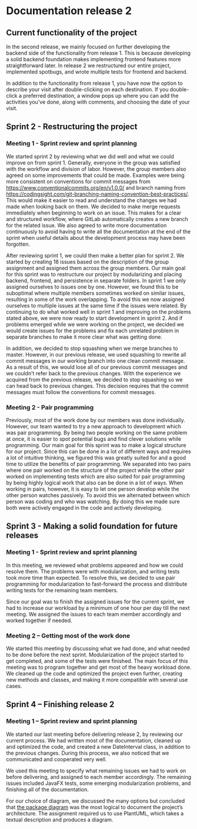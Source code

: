 # Documentation release 2

## Current functionality of the project

In the second release, we mainly focused on further developing the backend side of the functionality from release 1. This is because developing a solid backend foundation makes implementing frontend features more straightforward later. In release 2 we restructured our entire project, implemented spotbugs, and wrote multiple tests for frontend and backend.

In addition to the functionality from release 1, you have now the option to describe your visit after double-clicking on each destination. If you double-click a preferred destination, a window pops up where you can add the activities you’ve done, along with comments, and choosing the date of your visit.

## Sprint 2 - Restructuring the project

### Meeting 1 - Sprint review and sprint planning

We started sprint 2 by reviewing what we did well and what we could improve on from sprint 1. Generally, everyone in the group was satisfied with the workflow and division of labor. However, the group members also agreed on some improvements that could be made. Examples were being more consistent on conventions for commit messages from https://www.conventionalcommits.org/en/v1.0.0/ and branch naming from https://codingsight.com/git-branching-naming-convention-best-practices/. This would make it easier to read and understand the changes we had made when looking back on them. We decided to make merge requests immediately when beginning to work on an issue. This makes for a clear and structured workflow, where GitLab automatically creates a new branch for the related issue.
We also agreed to write more documentation continuously to avoid having to write all the documentation at the end of the sprint when useful details about the development process may have been forgotten.

After reviewing sprint 1, we could then make a better plan for sprint 2. We started by creating 18 issues based on the description of the group assignment and assigned them across the group members. Our main goal for this sprint was to restructure our project by modularizing and placing backend, frontend, and persistence in separate folders. In sprint 1 we only assigned ourselves to issues one by one. However, we found this to be suboptimal where multiple members sometimes worked on similar issues, resulting in some of the work overlapping. To avoid this we now assigned ourselves to multiple issues at the same time if the issues were related. By continuing to do what worked well in sprint 1 and improving on the problems stated above, we were now ready to start development in sprint 2. And if problems emerged while we were working on the project, we decided we would create issues for the problems and fix each unrelated problem in separate branches to make it more clear what was getting done.

In addition, we decided to stop squashing when we merge branches to master. However, in our previous release, we used squashing to rewrite all commit messages in our working branch into one clean commit message. As a result of this, we would lose all of our previous commit messages and we couldn’t refer back to the previous changes. With the experience we acquired from the previous release, we decided to stop squashing so we can head back to previous changes. This decision requires that the commit messages must follow the conventions for commit messages.

### Meeting 2 - Pair programming

Previously, most of the work done by our members was done individually. However, our team wanted to try a new approach to development which was pair programming. By being two people working on the same problem at once, it is easier to spot potential bugs and find clever solutions while programming. Our main goal for this sprint was to make a logical structure for our project. Since this can be done in a lot of different ways and requires a lot of intuitive thinking, we figured this was greatly suited for and a good time to utilize the benefits of pair programming. We separated into two pairs where one pair worked on the structure of the project while the other pair worked on implementing tests which are also suited for pair programming by being highly logical work that also can be done in a lot of ways. When working in pairs, however, it is easy to let one person develop while the other person watches passively. To avoid this we alternated between which person was coding and who was watching. By doing this we made sure both were actively engaged in the code and actively developing.

## Sprint 3 - Making a solid foundation for future releases

### Meeting 1 - Sprint review and sprint planning

In this meeting, we reviewed what problems appeared and how we could resolve them. The problems were with modularization, and writing tests took more time than expected. To resolve this, we decided to use pair programming for modularization to fast-forward the process and distribute writing tests for the remaining team members.

Since our goal was to finish the assigned issues for the current sprint, we had to increase our workload by a minimum of one hour per day till the next meeting. We assigned the issues to each team member accordingly and worked together if needed.

### Meeting 2 – Getting most of the work done

We started this meeting by discussing what we had done, and what needed to be done before the next sprint. Modularization of the project started to get completed, and some of the tests were finished. The main focus of this meeting was to program together and get most of the heavy workload done. We cleaned up the code and optimized the project even further, creating new methods and classes, and making it more compatible with several use cases.

## Sprint 4 – Finishing release 2

### Meeting 1 – Sprint review and sprint planning

We started our last meeting before delivering release 2, by reviewing our current process. We had written most of the documentation, cleaned up and optimized the code, and created a new DateInterval class, in addition to the previous changes. During this process, we also noticed that we communicated and cooperated very well.

We used this meeting to specify what remaining issues we had to work on before delivering, and assigned to each member accordingly. The remaining issues included JavaFX tests, some emerging modularization problems, and finishing all of the documentation.

For our choice of diagram, we discussed the many options but concluded that [the package diagram](docs/packageDiagram.plantuml) was the most logical to document the project’s architecture. The assignment required us to use PlantUML, which takes a textual description and produces a diagram.
